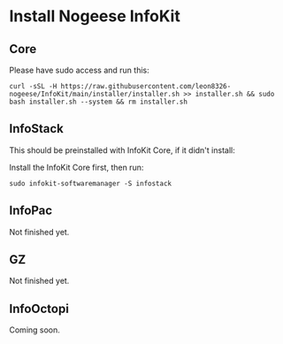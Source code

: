 # Install Nogeese InfoKit
## Core
Please have sudo access and run this:

```
curl -sSL -H https://raw.githubusercontent.com/leon8326-nogeese/InfoKit/main/installer/installer.sh >> installer.sh && sudo bash installer.sh --system && rm installer.sh
```

## InfoStack
This should be preinstalled with InfoKit Core, if it didn't install:

Install the InfoKit Core first, then run:

```
sudo infokit-softwaremanager -S infostack
```

## InfoPac
Not finished yet.
## GZ
Not finished yet.
## InfoOctopi
Coming soon.
